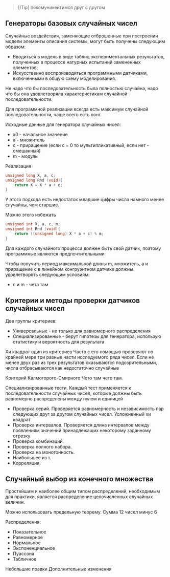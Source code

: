 
>[!Tip] покомуникейтимся друг с другом
## Генераторы базовых случайных чисел
Случайные воздействия, заменяющие отброшенные при построении модели элементы описания системы, могут быть получены следующим образом:
- Вводиться в модель в виде таблиц экспериментальных результатов, полученных в процессе натурных испытаний замененных элементов;
- Искусственно воспроизводиться программными датчиками, включенными в общую схему моделирования.

Не надо что бы последовательность была полностью случайна, надо что бы она удовлетворяла характеристикам случайной последовательности.

Для программной реализации всегда есть максимум случайной последовательности, чаще всего есть лонг. 

Исходные данные для генератора случайных чисел:
- x0 - начальное значение
- а - множитель
- с - приращение (если с = 0 то мультипликативный, если нет - смешанный)
- m - модуль

Реализация
```C
unsigned long X, a, c;
unsigned long Rnd (void){
	return X = X * a + c;
}
```
У этого подхода есть недостаток младшие цифры числа намного менее случайны, чем старшие. 

Можно этого избежать
```c
unsigned int X, a, c, m;
unsigned int Rnd (void){
	return ((unsigned long) X * a + c) % m;
}
```
Для каждого случайного процесса должен быть свой датчик, поэтому программные являются предпочтительными

Чтобы получить период максимальной длины m, множитель, а и приращение с в линейном конгруэнтном датчике должны удовлетворять следующим условиям:
- с и m - чета там
## Критерии и методы проверки датчиков случайных чисел
Две группы критериев:
- Универсальные - не только для равномерного распределения
- Специализированные - берут гипотезы для генератора, использую статистику и вероятность для результата

Хи квадрат один из критериев
Часто с его помощью проверяют по крайней мере три разные части исследуемого ряда чисел. Если не менее двух раз из трех результатов оказываются подозрительными, числа отбрасываются как недостаточно случайные

Критерий Калмогорого-Смирного
Чето там чето там.

Специализированные тести. 
Каждый тест применяется к последовательности случайных чисел, которые должны быть равномерно распределены между нулем и единицей

- Проверка серий. Проверяется равномерность и независимость пар следующих друг за другом случайных чисел. Усложненный хи квадрат
- Проверка интервалов. Проверяется длина интервалов между появлениям значений принадлежащих некоторому заданному отрезку
- Проверка комбинаций.
- Проверка полного набора.
- Проверка на монотонность.
- Наибольшее из т.
- Корреляция.
## Случайный выбор из конечного множества
Простейшим и наиболее общим типом распределений, необходимым для практики, является распределение целочисленных случайных величин. 

Можно использовать предельную теорему. Сумма 12 чисел минус 6

Распределения:
- Показательное
- Равномерное
- Нормальное
- Экспоненциальное
- Пуассона
- Табличное

Небольшие правки
Дополнительные изменения
